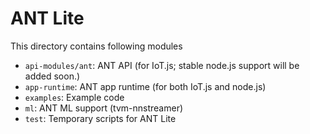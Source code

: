 # ANT Lite
This directory contains following modules
* `api-modules/ant`: ANT API (for IoT.js; stable node.js support will be added soon.)
* `app-runtime`: ANT app runtime (for both IoT.js and node.js)
* `examples`: Example code
* `ml`: ANT ML support (tvm-nnstreamer)
* `test`: Temporary scripts for ANT Lite